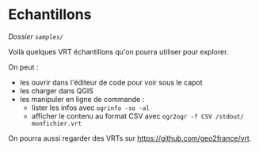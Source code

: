 # Echantillons

*Dossier `samples/`*

Voilà quelques VRT échantillons qu'on pourra utiliser pour explorer.

On peut :

- les ouvrir dans l'éditeur de code pour voir sous le capot
- les charger dans QGIS
- les manipuler en ligne de commande :
  - lister les infos avec `ogrinfo -so -al`
  - afficher le contenu au format CSV avec `ogr2ogr -f CSV /stdout/ monfichier.vrt`

On pourra aussi regarder des VRTs sur https://github.com/geo2france/vrt.